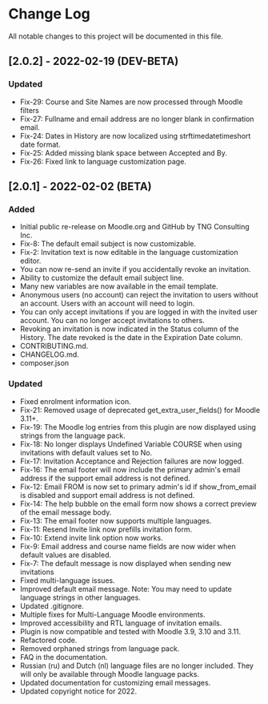 # Change Log
All notable changes to this project will be documented in this file.

## [2.0.2] - 2022-02-19 (DEV-BETA)
### Updated
- Fix-29: Course and Site Names are now processed through Moodle filters
- Fix-27: Fullname and email address are no longer blank in confirmation email.
- Fix-24: Dates in History are now localized using strftimedatetimeshort date format.
- Fix-25: Added missing blank space between Accepted and By.
- Fix-26: Fixed link to language customization page.

## [2.0.1] - 2022-02-02 (BETA)
### Added
- Initial public re-release on Moodle.org and GitHub by TNG Consulting Inc.
- Fix-8: The default email subject is now customizable.
- Fix-2: Invitation text is now editable in the language customization editor.
- You can now re-send an invite if you accidentally revoke an invitation.
- Ability to customize the default email subject line.
- Many new variables are now available in the email template.
- Anonymous users (no account) can reject the invitation to users without an account. Users with an account will need to login.
- You can only accept invitations if you are logged in with the invited user account. You can no longer accept invitations to others.
- Revoking an invitation is now indicated in the Status column of the History. The date revoked is the date in the Expiration Date column.
- CONTRIBUTING.md.
- CHANGELOG.md.
- composer.json
### Updated
- Fixed enrolment information icon.
- Fix-21: Removed usage of deprecated get_extra_user_fields() for Moodle 3.11+.
- Fix-19: The Moodle log entries from this plugin are now displayed using strings from the language pack.
- Fix-18: No longer displays Undefined Variable COURSE when using invitations with default values set to No.
- Fix-17: Invitation Acceptance and Rejection failures are now logged.
- Fix-16: The email footer will now include the primary admin's email address if the support email address is not defined.
- Fix-12: Email FROM is now set to primary admin's id if show_from_email is disabled and support email address is not defined.
- Fix-14: The help bubble on the email form now shows a correct preview of the email message body.
- Fix-13: The email footer now supports multiple languages.
- Fix-11: Resend Invite link now prefills invitation form.
- Fix-10: Extend invite link option now works.
- Fix-9: Email address and course name fields are now wider when default values are disabled.
- Fix-7: The default message is now displayed when sending new invitations
- Fixed multi-language issues.
- Improved default email message. Note: You may need to update language strings in other languages.
- Updated .gitignore.
- Multiple fixes for Multi-Language Moodle environments.
- Improved accessibility and RTL language of invitation emails.
- Plugin is now compatible and tested with Moodle 3.9, 3.10 and 3.11.
- Refactored code.
- Removed orphaned strings from language pack.
- FAQ in the documentation.
- Russian (ru) and Dutch (nl) language files are no longer included. They will only be available through Moodle language packs.
- Updated documentation for customizing email messages.
- Updated copyright notice for 2022.
